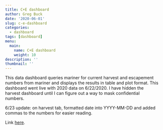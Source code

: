 ```yaml
---
title: C+E dashboard
author: Greg Buck
date: '2020-06-01'
slug: c-e-dashboard
categories:
  - dashboard
tags: [dashboard]
menu:
  main:
    name: C+E dashboard
    weight: 10
description: ''
thumbnail: ''
---
```



This data dashboard queries mariner for current harvest and escapement numbers from
mariner and displays the results in table and plot format. This dashboard went live with
2020 data on 6/22/2020. I have hidden the harvest dashboard until I can figure out a way to 
mask confidential numbers.

6/23 update: on harvest tab, formatted date into YYYY-MM-DD and added commas to the numbers for easier reading.


Link [here](https://rpubs.com/gbbuck/621138).